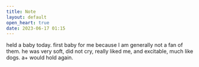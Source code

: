 ```yaml
---
title: Note
layout: default
open_heart: true
date: 2023-06-17 01:15
---
```


held a baby today. first baby for me because I am generally not a fan of them. he was very soft, did not cry, really liked me, and excitable, much like dogs. a+ would hold again.
